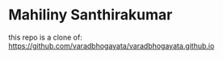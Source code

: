 # Mahiliny Santhirakumar

this repo is a clone of:
https://github.com/varadbhogayata/varadbhogayata.github.io
